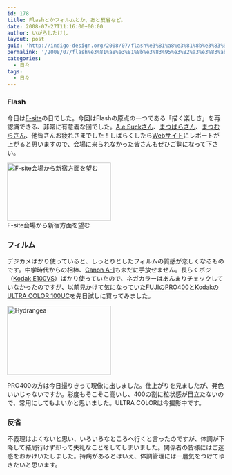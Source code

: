 ```yaml
---
id: 178
title: Flashとかフィルムとか、あと反省など。
date: 2008-07-27T11:16:00+00:00
author: いがらしたけし
layout: post
guid: 'http://indigo-design.org/2008/07/flash%e3%81%a8%e3%81%8b%e3%83%95%e3%82%a3%e3%83%ab%e3%83%a0%e3%81%a8%e3%81%8b%e3%80%81%e3%81%82%e3%81%a8%e5%8f%8d%e7%9c%81%e3%81%aa%e3%81%a9%e3%80%82/'
permalink: '/2008/07/flash%e3%81%a8%e3%81%8b%e3%83%95%e3%82%a3%e3%83%ab%e3%83%a0%e3%81%a8%e3%81%8b%e3%80%81%e3%81%82%e3%81%a8%e5%8f%8d%e7%9c%81%e3%81%aa%e3%81%a9%e3%80%82/'
categories:
  - 日々
tags:
  - 日々
---
```

<h3>Flash</h3><p>今日は<a href="http://www.f-site.org/">F-site</a>の日でした。今回はFlashの原点の一つである「描く楽しさ」を再認識できる、非常に有意義な回でした。<a href="http://www.ae-suck.com/">A.e.Suckさん</a>、<a href="http://www.asahi-net.or.jp/~tz9a-mtbr/">まつばらさん</a>、<a href="http://www.makion.net/">まつむらさん</a>、他皆さんお疲れさまでした！しばらくしたら<a href="http://f-site.org/articles/2008/07/27103524.html">Webサイト</a>にレポートが上がると思いますので、会場に来られなかった皆さんもぜひご覧になって下さい。</p><p><a href="http://photozou.jp/photo/show/120767/11216461"><img src="http://art7.photozou.jp/pub/767/120767/photo/11216461.jpg" alt="F-site会場から新宿方面を望む" width="240" height="134" /></a><br />F-site会場から新宿方面を望む</p><h3>フィルム</h3><p>デジカメばかり使っていると、しっとりとしたフィルムの質感が恋しくなるものです。中学時代からの相棒、<a href="http://ja.wikipedia.org/wiki/%E3%82%AD%E3%83%A4%E3%83%8E%E3%83%B3_A-1">Canon A-1</a>も未だに手放せません。長らくポジ（<a href="http://wwwjp.kodak.com/JP/ja/professional/products/films/e100vs/index.shtml">Kodak E100VS</a>）ばかり使っていたので、ネガカラーはあんまりチェックしていなかったのですが、以前見かけて気になっていた<a href="http://fujifilm.jp/personal/film/color/professional/index.html?pSch30105">FUJIのPRO400</a>と<a href="http://wwwjp.kodak.com/JP/ja/professional/products/films/ultra/index.shtml">KodakのULTRA COLOR 100UC</a>を先日試しに買ってみました。</p><p><a href="http://www.flickr.com/photos/takeshi81/2705989731/" title="Hydrangea by Takeshi*, on Flickr"><img src="http://farm4.static.flickr.com/3021/2705989731_26d58a2916_m.jpg" width="240" height="160" alt="Hydrangea" /></a></p><p>PRO400の方は今日撮りきって現像に出しました。仕上がりを見ましたが、発色いいじゃないですか。彩度もそこそこ高いし、400の割に粒状感が目立たないので、常用にしてもよいかと思いました。ULTRA COLORは今撮影中です。</a><h3>反省</h3><p>不義理はよくないと思い、いろいろなところへ行くと言ったのですが、体調が下降して結局行けず却って失礼なことをしてしまいました。関係者の皆様にはご迷惑をおかけいたしました。持病があるとはいえ、体調管理には一層気をつけてゆきたいと思います。</p>